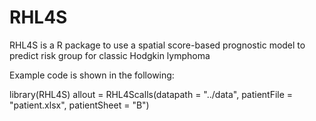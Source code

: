 
# RHL4S 


RHL4S is a R package to use a spatial score-based prognostic model to predict risk group for classic Hodgkin lymphoma 

Example code is shown in the following:

library(RHL4S)
allout = RHL4Scalls(datapath = "../data", patientFile = "patient.xlsx", patientSheet = "B")

